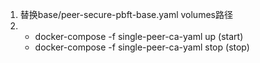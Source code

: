 1.
    替换base/peer-secure-pbft-base.yaml volumes路径
2.    
    - docker-compose -f single-peer-ca-yaml up  (start)
    - docker-compose -f single-peer-ca-yaml stop (stop)
